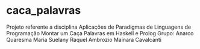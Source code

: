 # caca_palavras
Projeto referente a disciplina Aplicações de Paradigmas de Linguagens de Programação
Montar um Caça Palavras em Haskell e Prolog
Grupo: Anarco Quaresma
       Maria Suelany
       Raquel Ambrozio
       Mainara Cavalcanti
